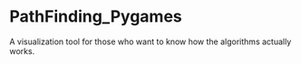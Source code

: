 # PathFinding_Pygames
A visualization tool for those who want to know how the algorithms actually works. 
